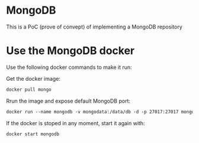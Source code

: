 # MongoDB
This is a PoC (prove of convept) of implementing a MongoDB repository

# Use the MongoDB docker
Use the following docker commands to make it run:

Get the docker image:
```dockerfile
docker pull mongo
```

Rrun the image and expose default MongoDB port:
```dockerfile
docker run --name mongodb -v mongodata:/data/db -d -p 27017:27017 mongo
```

If the docker is stoped in any moment, start it again with:
```dockerfile
docker start mongodb
```
